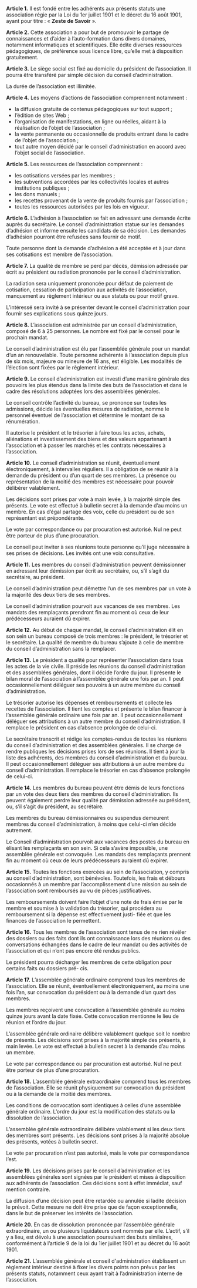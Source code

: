 **Article 1.** Il est fondé entre les adhérents aux
présents statuts une association régie par la Loi du
1er juillet 1901 et le décret du 16 août 1901, ayant
pour titre : « **Zeste de Savoir** ».

**Article 2.** Cette association a pour but de promouvoir
le partage de connaissances et d’aider à l’auto-formation
dans divers domaines, notamment informatiques et
scientifiques. Elle édite diverses ressources
pédagogiques, de préférence sous licence libre, qu’elle
met à disposition gratuitement.

**Article 3.** Le siège social est fixé au domicile du
président de l’association. Il pourra être transféré
par simple décision du conseil d’administration.

La durée de l’association est illimitée.

**Article 4.** Les moyens d’actions de l’association
comprennent notamment :

- la diffusion gratuite de contenus pédagogiques
sur tout support ;
- l’édition de sites Web ;
- l’organisation de manifestations, en ligne ou
réelles, aidant à la réalisation de l’objet de l’association ;
- la vente permanente ou occasionnelle de produits
entrant dans le cadre de l’objet de l’association ;
- tout autre moyen décidé par le conseil d’administration
en accord avec l’objet social de l’association.

**Article 5.** Les ressources de l’association comprennent :

- les cotisations versées par les membres ;
- les subventions accordées par les collectivités locales
et autres institutions publiques ;
- les dons manuels ;
- les recettes provenant de la vente de produits
fournis par l’association ;
- toutes les ressources autorisées par les lois en
vigueur.

**Article 6.** L’adhésion à l’association se fait en
adressant une demande écrite auprès du secrétaire.
Le conseil d’administration statue sur les
demandes d’adhésion et informe ensuite les candidats
de sa décision. Les demandes d’adhésion
pourront être refusées sans fournir de motif.

Toute personne dont la demande d’adhésion a été
acceptée et à jour dans ses cotisations est membre
de l’association.

**Article 7.** La qualité de membre se perd par décès,
démission adressée par écrit au président ou radiation
prononcée par le conseil d’administration.

La radiation sera uniquement prononcée pour défaut de
paiement de cotisation, cessation de participation
aux activités de l’association, manquement
au règlement intérieur ou aux statuts ou
pour motif grave.

L’intéressé sera invité à se présenter devant le conseil
d’administration pour fournir ses explications
sous quinze jours.

**Article 8.** L’association est administrée par un
conseil d’administration, composé de 6 à 25 personnes.
Le nombre est fixé par le conseil pour le
prochain mandat.

Le conseil d’administration est élu par l’assemblée
générale pour un mandat d’un an renouvelable.
Toute personne adhérente à l’association depuis
plus de six mois, majeure ou mineure de 16 ans,
est éligible. Les modalités de l’élection sont fixées
par le règlement intérieur.

**Article 9.** Le conseil d’administration est investi
d’une manière générale des pouvoirs les plus étendus
dans la limite des buts de l’association et dans
le cadre des résolutions adoptées lors des assemblées
générales.

Le conseil contrôle l’activité du bureau, se
prononce sur toutes les admissions, décide les
éventuelles mesures de radiation, nomme le personnel
éventuel de l’association et détermine le
montant de sa rénumération.

Il autorise le président et le trésorier à faire tous
les actes, achats, aliénations et investissement des
biens et des valeurs appartenant à l’association et
à passer les marchés et les contrats nécessaires à
l’association.

**Article 10.** Le conseil d’administration se réunit,
éventuellement électroniquement, à intervalles
réguliers. Il a obligation de se réunir à la demande
du président ou d’un quart de ses membres. La
présence ou représentation de la moitié des membres
est nécessaire pour pouvoir délibérer valablement.

Les décisions sont prises par vote à main levée, à la
majorité simple des présents. Le vote est effectué à
bulletin secret à la demande d’au moins un membre.
En cas d’égal partage des voix, celle du président
ou de son représentant est prépondérante.

Le vote par correspondance ou par procuration est
autorisé. Nul ne peut être porteur de plus d’une
procuration.

Le conseil peut inviter à ses réunions toute personne
qu’il juge nécessaire à ses prises de décisions.
Les invités ont une voix consultative.

**Article 11.** Les membres du conseil d’administration
peuvent démissionner en adressant leur
démission par écrit au secrétaire, ou, s’il s’agit du
secrétaire, au président.

Le conseil d’administration peut démettre l’un de
ses membres par un vote à la majorité des deux
tiers de ses membres.

Le conseil d’administration pourvoit aux vacances
de ses membres. Les mandats des remplaçants
prendront fin au moment où ceux de leur
prédécesseurs auraient dû expirer.

**Article 12.** Au début de chaque mandat, le conseil
d’administration élit en son sein un bureau composé
de trois membres : le président, le trésorier
et le secrétaire. La qualité de membre du bureau
s’ajoute à celle de membre du conseil d’administration
sans la remplacer.

**Article 13.** Le président a qualité pour représenter
l’association dans tous les actes de la vie civile.
Il préside les réunions du conseil d’administration
et des assemblées générales, dont il décide l’ordre
du jour. Il présente le bilan moral de l’association
à l’assemblée générale une fois par an. Il peut occasionnellement
déléguer ses pouvoirs à un autre
membre du conseil d’administration.

Le trésorier autorise les dépenses et remboursements
et collecte les recettes de l’association. Il
tient les comptes et présente le bilan financer à
l’assemblée générale ordinaire une fois par an. Il
peut occasionnellement déléguer ses attributions
à un autre membre du conseil d’administration. Il
remplace le président en cas d’absence prolongée
de celui-ci.

Le secrétaire transcrit et rédige les comptes-rendus
de toutes les réunions du conseil d’administration
et des assemblées générales. Il se charge de rendre
publiques les décisions prises lors de ses réunions.
Il tient à jour la liste des adhérents, des membres
du conseil d’administration et du bureau. Il peut
occasionnellement déléguer ses attributions à un
autre membre du conseil d’administration. Il remplace
le trésorier en cas d’absence prolongée de
celui-ci.

**Article 14.** Les membres du bureau peuvent être
démis de leurs fonctions par un vote des deux tiers
des membres du conseil d’administration. Ils peuvent
également perdre leur qualité par démission
adressée au président, ou, s’il s’agit du président,
au secrétaire.

Les membres du bureau démissionnaires ou suspendus
demeurent membres du conseil d’administration,
à moins que celui-ci n’en décide
autrement.

Le Conseil d’administration pourvoit aux vacances
des postes du bureau en élisant les remplaçants
en son sein. Si cela s’avère impossible,
une assemblée générale est convoquée. Les mandats
des remplaçants prennent fin au moment où
ceux de leurs prédécesseurs auraient dû expirer.

**Article 15.** Toutes les fonctions exercées au sein de
l’association, y compris au conseil d’administration,
sont bénévoles. Toutefois, les frais et débours
occasionnés à un membre par l’accomplissement
d’une mission au sein de l’association sont remboursés
au vu de pièces justificatives.

Les remboursements doivent faire l’objet d’une
note de frais émise par le membre et soumise à
la validation du trésorier, qui procédera au remboursement
si la dépense est effectivement justi-
fiée et que les finances de l’association le permettent.

**Article 16.** Tous les membres de l’association sont
tenus de ne rien révéler des dossiers ou des faits
dont ils ont connaissance lors des réunions ou
des conversations échangées dans le cadre de leur
mandat ou des activités de l’association et qui
n’ont pas encore été rendus publics.

Le président pourra décharger les membres de
cette obligation pour certains faits ou dossiers pré-
cis.

**Article 17.** L’assemblée générale ordinaire comprend
tous les membres de l’association. Elle
se réunit, éventuellement électroniquement, au
moins une fois l’an, sur convocation du président
ou à la demande d’un quart des membres.

Les membres reçoivent une convocation à l’assemblée
générale au moins quinze jours avant la date
fixée. Cette convocation mentionne le lieu de réunion
et l’ordre du jour.

L’assemblée générale ordinaire délibère valablement
quelque soit le nombre de présents. Les décisions
sont prises à la majorité simple des présents,
à main levée. Le vote est effectué à bulletin secret
à la demande d’au moins un membre.

Le vote par correspondance ou par procuration est
autorisé. Nul ne peut être porteur de plus d’une
procuration.

**Article 18.** L’assemblée générale extraordinaire
comprend tous les membres de l’association. Elle
se réunit physiquement sur convocation du président
ou à la demande de la moitié des membres.

Les conditions de convocation sont identiques à
celles d’une assemblée générale ordinaire. L’ordre
du jour est la modification des statuts ou la dissolution
de l’association.

L’assemblée générale extraordinaire délibère valablement
si les deux tiers des membres sont
présents. Les décisions sont prises à la majorité absolue
des présents, votées à bulletin secret.

Le vote par procuration n’est pas autorisé, mais le
vote par correspondance l’est.

**Article 19.** Les décisions prises par le conseil
d’administration et les assemblées générales sont
signées par le président et mises à disposition aux
adhérents de l’association. Ces décisions sont à effet
immédiat, sauf mention contraire.

La diffusion d’une décision peut être retardée ou
annulée si ladite décision le prévoit. Cette mesure
ne doit être prise que de façon exceptionnelle, dans
le but de préserver les intérêts de l’association.

**Article 20.** En cas de dissolution prononcée
par l’assemblée générale extraordinaire, un ou
plusieurs liquidateurs sont nommés par elle. L’actif,
s’il y a lieu, est dévolu à une association poursuivant
des buts similaires, conformément à l’article
9 de la loi du 1ier juillet 1901 et au décret du
16 août 1901.

**Article 21.** L’assemblée générale et conseil d'administration 
établissent un règlement intérieur destiné à fixer les divers points non
prévus par les présents statuts, notamment ceux
ayant trait à l’administration interne de l’association.

